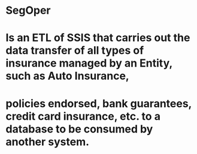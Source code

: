 # SegOper
# Is an ETL of SSIS that carries out the data transfer of all types of insurance managed by an Entity, such as Auto Insurance, 
# policies endorsed, bank guarantees, credit card insurance, etc. to a database to be consumed by another system.
